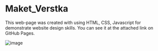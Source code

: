 # Maket_Verstka
This web-page was created with using HTML, CSS, Javascript for demonstrate website design skills.
You can see it at the attached link on GitHub Pages.

![image](https://github.com/VitaFilimonova/Maket_Verstka/assets/114240442/9ab0a8d4-157c-490f-8f70-15f7ae4ac5ab)
